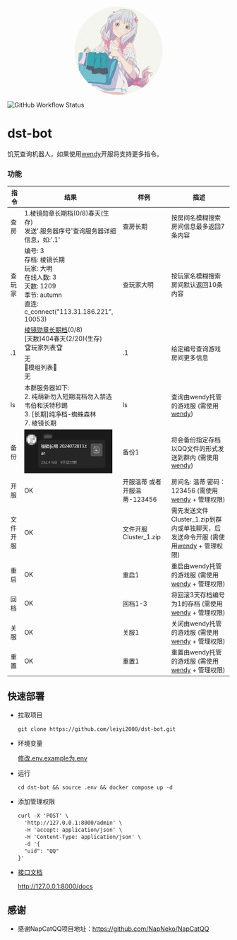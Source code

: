 <div align="center">
    <img src="https://raw.githubusercontent.com/leiyi2000/dst-bot/main/docs/logo.png" style="width:200px; height:200px; border-radius:50%; display:block; margin:auto;" />
</div>


![GitHub Workflow Status](https://img.shields.io/github/actions/workflow/status/leiyi2000/dst-bot/main.yml)

# dst-bot
饥荒查询机器人，如果使用[wendy](https://github.com/leiyi2000/wendy)开服将支持更多指令。


### 功能

指令 | 结果 | 样例 | 描述
---- | --- | --- | ---
查房 | 1.棱镜勋章长期档(0/8)春天(生存)<br>发送'.服务器序号'查询服务器详细信息，如:'.1' | 查房长期 | 按房间名模糊搜索房间信息最多返回7条内容
查玩家 | 编号: 3<br>存档: 棱镜长期<br>玩家: 大明<br>在线人数: 3<br>天数: 1209<br>季节: autumn<br>直连: c_connect("113.31.186.221", 10053) | 查玩家大明 | 按玩家名模糊搜索房间默认返回10条内容
.1 | [棱镜勋章长期档](Steam)(0/8)<br>[天数]404春天(2/20)(生存)<br>🏆玩家列表🏆<br>无<br>📃模组列表📃<br>无<br> | .1 | 给定编号查询游戏房间更多信息
ls |  本群服务器如下: <br>2. 纯萌新勿入短期混档勿入禁选韦伯和沃特秒踢<br>3. [长期]纯净档-蜘蛛森林<br>7. 棱镜长期 | ls | 查询由wendy托管的游戏服 (需使用[wendy](https://github.com/leiyi2000/wendy))
备份 | <div align=""><img src="https://raw.githubusercontent.com/leiyi2000/dst-bot/main/docs/r1.png" style="width:200px; height:100px;" /></div> | 备份1 | 将会备份指定存档以QQ文件的形式发送到群内 (需使用[wendy](https://github.com/leiyi2000/wendy))
开服 | OK | 开服温蒂 或者 开服温蒂-123456 | 房间名: 温蒂 密码：123456 (需使用[wendy](https://github.com/leiyi2000/wendy) + 管理权限)
文件开服 | OK | 文件开服 Cluster_1.zip | 需先发送文件Cluster_1.zip到群内或单独聊天，后发送命令开服 (需使用[wendy](https://github.com/leiyi2000/wendy) + 管理权限)
重启 | OK | 重启1 | 重启由wendy托管的游戏服 (需使用[wendy](https://github.com/leiyi2000/wendy) + 管理权限)
回档 | OK | 回档1-3 | 将回滚3天存档编号为1的存档 (需使用[wendy](https://github.com/leiyi2000/wendy) + 管理权限)
关服 | OK | 关服1 | 关闭由wendy托管的游戏服 (需使用[wendy](https://github.com/leiyi2000/wendy) + 管理权限)
重置 | OK | 重置1 | 重置由wendy托管的游戏服 (需使用[wendy](https://github.com/leiyi2000/wendy) + 管理权限)

## 快速部署
- 拉取项目
  ```shell
  git clone https://github.com/leiyi2000/dst-bot.git
  ```

- 环境变量

  [修改.env.example为.env](.env.example)

- 运行
  ```shell
  cd dst-bot && source .env && docker compose up -d
  ```

- 添加管理权限
  ```shell
  curl -X 'POST' \
    'http://127.0.0.1:8000/admin' \
    -H 'accept: application/json' \
    -H 'Content-Type: application/json' \
    -d '{
    "uid": "QQ"
  }'
  ```

- [接口文档](http://127.0.0.1:8000/docs)

  http://127.0.0.1:8000/docs


## 感谢
- 感谢NapCatQQ项目地址：https://github.com/NapNeko/NapCatQQ

